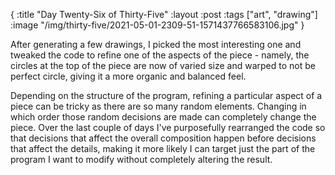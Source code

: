 {
:title "Day Twenty-Six of Thirty-Five"
:layout :post
:tags ["art", "drawing"]
:image "/img/thirty-five/2021-05-01-2309-51-1571437766583106.jpg"
}

After generating a few drawings, I picked the most interesting one and tweaked the code to refine one of the aspects of the piece - namely, the circles at the top of the piece are now of varied size and warped to not be perfect circle, giving it a more organic and balanced feel.

Depending on the structure of the program, refining a particular aspect of a piece can be tricky as there are so many random elements. Changing in which order those random decisions are made can completely change the piece. Over the last couple of days I've purposefully rearranged the code so that decisions that affect the overall composition happen before decisions that affect the details, making it more likely I can target just the part of the program I want to modify without completely altering the result.
